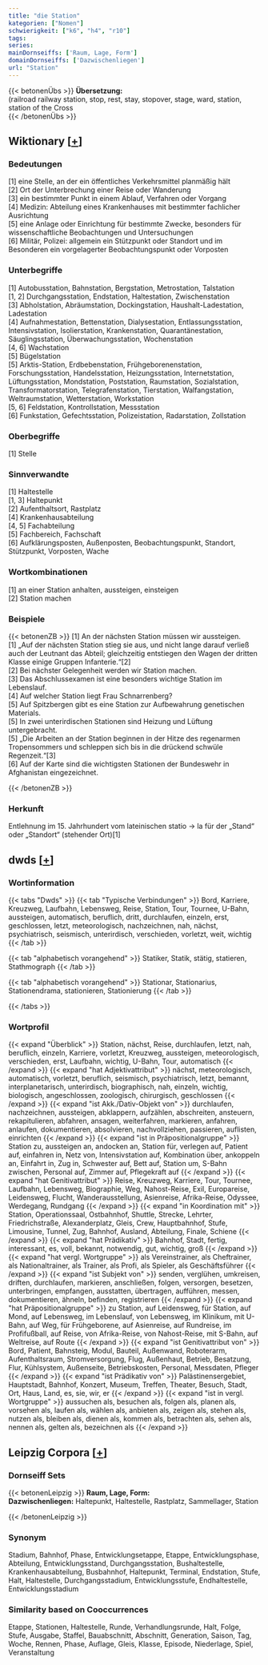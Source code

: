 ```yaml
---
title: "die Station"
kategorien: ["Nomen"]
schwierigkeit: ["k6", "h4", "r10"]
tags:
series:
mainDornseiffs: ['Raum, Lage, Form']
domainDornseiffs: ['Dazwischenliegen']
url: "Station"
---
```


{{< betonenÜbs >}}
**Übersetzung:**  
(railroad railway station, stop, rest, stay, stopover, stage, ward, station, station of the Cross  
{{< /betonenÜbs >}}

## Wiktionary [[+](https://de.wiktionary.org/wiki/Station)]

### Bedeutungen
[1] eine Stelle, an der ein öffentliches Verkehrsmittel planmäßig hält  
[2] Ort der Unterbrechung einer Reise oder Wanderung  
[3] ein bestimmter Punkt in einem Ablauf, Verfahren oder Vorgang  
[4] Medizin: Abteilung eines Krankenhauses mit bestimmter fachlicher Ausrichtung  
[5] eine Anlage oder Einrichtung für bestimmte Zwecke, besonders für wissenschaftliche Beobachtungen und Untersuchungen  
[6] Militär, Polizei: allgemein ein Stützpunkt oder Standort und im Besonderen ein vorgelagerter Beobachtungspunkt oder Vorposten  

### Unterbegriffe
[1] Autobusstation, Bahnstation, Bergstation, Metrostation, Talstation  
[1, 2] Durchgangsstation, Endstation, Haltestation, Zwischenstation  
[3] Abholstation, Abräumstation, Dockingstation, Haushalt-Ladestation, Ladestation  
[4] Aufnahmestation, Bettenstation, Dialysestation, Entlassungsstation, Intensivstation, Isolierstation, Krankenstation, Quarantänestation, Säuglingsstation, Überwachungsstation, Wochenstation  
[4, 6] Wachstation  
[5] Bügelstation  
[5] Arktis-Station, Erdbebenstation, Frühgeborenenstation, Forschungsstation, Handelsstation, Heizungsstation, Internetstation, Lüftungsstation, Mondstation, Poststation, Raumstation, Sozialstation, Transformatorstation, Telegrafenstation, Tierstation, Walfangstation, Weltraumstation, Wetterstation, Workstation  
[5, 6] Feldstation, Kontrollstation, Messstation  
[6] Funkstation, Gefechtsstation, Polizeistation, Radarstation, Zollstation  

### Oberbegriffe
[1] Stelle  

### Sinnverwandte
[1] Haltestelle  
[1, 3] Haltepunkt  
[2] Aufenthaltsort, Rastplatz  
[4] Krankenhausabteilung  
[4, 5] Fachabteilung  
[5] Fachbereich, Fachschaft  
[6] Aufklärungsposten, Außenposten, Beobachtungspunkt, Standort, Stützpunkt, Vorposten, Wache  

### Wortkombinationen
[1] an einer Station anhalten, aussteigen, einsteigen  
[2] Station machen  

### Beispiele
{{< betonenZB >}}
[1] An der nächsten Station müssen wir aussteigen.  
[1] „Auf der nächsten Station stieg sie aus, und nicht lange darauf verließ auch der Leutnant das Abteil; gleichzeitig entstiegen den Wagen der dritten Klasse einige Gruppen Infanterie.“[2]  
[2] Bei nächster Gelegenheit werden wir Station machen.  
[3] Das Abschlussexamen ist eine besonders wichtige Station im Lebenslauf.  
[4] Auf welcher Station liegt Frau Schnarrenberg?  
[5] Auf Spitzbergen gibt es eine Station zur Aufbewahrung genetischen Materials.  
[5] In zwei unterirdischen Stationen sind Heizung und Lüftung untergebracht.  
[5] „Die Arbeiten an der Station beginnen in der Hitze des regenarmen Tropensommers und schleppen sich bis in die drückend schwüle Regenzeit.“[3]  
[6] Auf der Karte sind die wichtigsten Stationen der Bundeswehr in Afghanistan eingezeichnet.  

{{< /betonenZB >}}
### Herkunft
Entlehnung im 15. Jahrhundert vom lateinischen statio → la für der „Stand“ oder „Standort“ (stehender Ort)[1]  



## dwds [[+](https://www.dwds.de/wb/Station)]

### Wortinformation
{{< tabs "Dwds" >}}
{{< tab "Typische Verbindungen" >}}
Bord, Karriere, Kreuzweg, Laufbahn, Lebensweg, Reise, Station, Tour, Tournee, U-Bahn, aussteigen, automatisch, beruflich, dritt, durchlaufen, einzeln, erst, geschlossen, letzt, meteorologisch, nachzeichnen, nah, nächst, psychiatrisch, seismisch, unterirdisch, verschieden, vorletzt, weit, wichtig
{{< /tab >}}

{{< tab "alphabetisch vorangehend" >}}
Statiker, Statik, stätig, statieren, Stathmograph
{{< /tab >}}

{{< tab "alphabetisch vorangehend" >}}
Stationar, Stationarius, Stationendrama, stationieren, Stationierung
{{< /tab >}}

{{< /tabs >}}

### Wortprofil
{{< expand "Überblick" >}} Station, nächst, Reise, durchlaufen, letzt, nah, beruflich, einzeln, Karriere, vorletzt, Kreuzweg, aussteigen, meteorologisch, verschieden, erst, Laufbahn, wichtig, U-Bahn, Tour, automatisch {{< /expand >}}
{{< expand "hat Adjektivattribut" >}} nächst, meteorologisch, automatisch, vorletzt, beruflich, seismisch, psychiatrisch, letzt, bemannt, interplanetarisch, unterirdisch, biographisch, nah, einzeln, wichtig, biologisch, angeschlossen, zoologisch, chirurgisch, geschlossen {{< /expand >}}
{{< expand "ist Akk./Dativ-Objekt von" >}} durchlaufen, nachzeichnen, aussteigen, abklappern, aufzählen, abschreiten, ansteuern, rekapitulieren, abfahren, ansagen, weiterfahren, markieren, anfahren, anlaufen, dokumentieren, absolvieren, nachvollziehen, passieren, auflisten, einrichten {{< /expand >}}
{{< expand "ist in Präpositionalgruppe" >}} Station zu, aussteigen an, andocken an, Station für, verlegen auf, Patient auf, einfahren in, Netz von, Intensivstation auf, Kombination über, ankoppeln an, Einfahrt in, Zug in, Schwester auf, Bett auf, Station um, S-Bahn zwischen, Personal auf, Zimmer auf, Pflegekraft auf {{< /expand >}}
{{< expand "hat Genitivattribut" >}} Reise, Kreuzweg, Karriere, Tour, Tournee, Laufbahn, Lebensweg, Biographie, Weg, Nahost-Reise, Exil, Europareise, Leidensweg, Flucht, Wanderausstellung, Asienreise, Afrika-Reise, Odyssee, Werdegang, Rundgang {{< /expand >}}
{{< expand "in Koordination mit" >}} Station, Operationssaal, Ostbahnhof, Shuttle, Strecke, Lehrter, Friedrichstraße, Alexanderplatz, Gleis, Crew, Hauptbahnhof, Stufe, Limousine, Tunnel, Zug, Bahnhof, Ausland, Abteilung, Finale, Schiene {{< /expand >}}
{{< expand "hat Prädikativ" >}} Bahnhof, Stadt, fertig, interessant, es, voll, bekannt, notwendig, gut, wichtig, groß {{< /expand >}}
{{< expand "hat vergl. Wortgruppe" >}} als Vereinstrainer, als Cheftrainer, als Nationaltrainer, als Trainer, als Profi, als Spieler, als Geschäftsführer {{< /expand >}}
{{< expand "ist Subjekt von" >}} senden, verglühen, umkreisen, driften, durchlaufen, markieren, anschließen, folgen, versorgen, besetzen, unterbringen, empfangen, ausstatten, übertragen, aufführen, messen, dokumentieren, ähneln, befinden, registrieren {{< /expand >}}
{{< expand "hat Präpositionalgruppe" >}} zu Station, auf Leidensweg, für Station, auf Mond, auf Lebensweg, im Lebenslauf, von Lebensweg, im Klinikum, mit U-Bahn, auf Weg, für Frühgeborene, auf Asienreise, auf Rundreise, im Profifußball, auf Reise, von Afrika-Reise, von Nahost-Reise, mit S-Bahn, auf Weltreise, auf Route {{< /expand >}}
{{< expand "ist Genitivattribut von" >}} Bord, Patient, Bahnsteig, Modul, Bauteil, Außenwand, Roboterarm, Aufenthaltsraum, Stromversorgung, Flug, Außenhaut, Betrieb, Besatzung, Flur, Kühlsystem, Außenseite, Betriebskosten, Personal, Messdaten, Pfleger {{< /expand >}}
{{< expand "ist Prädikativ von" >}} Palästinensergebiet, Hauptstadt, Bahnhof, Konzert, Museum, Treffen, Theater, Besuch, Stadt, Ort, Haus, Land, es, sie, wir, er {{< /expand >}}
{{< expand "ist in vergl. Wortgruppe" >}} aussuchen als, besuchen als, folgen als, planen als, vorsehen als, laufen als, wählen als, anbieten als, zeigen als, stehen als, nutzen als, bleiben als, dienen als, kommen als, betrachten als, sehen als, nennen als, gelten als, bezeichnen als {{< /expand >}}

## Leipzig Corpora [[+](https://corpora.uni-leipzig.de/en/res?word=Station&corpusId=deu_newscrawl-public_2018)]

### Dornseiff Sets
{{< betonenLeipzig >}}
**Raum, Lage, Form:**  
**Dazwischenliegen:** Haltepunkt, Haltestelle, Rastplatz, Sammellager, Station  

{{< /betonenLeipzig >}}

### Synonym
Stadium, Bahnhof, Phase, Entwicklungsetappe, Etappe, Entwicklungsphase, Abteilung, Entwicklungsstand, Durchgangsstation, Bushaltestelle, Krankenhausabteilung, Busbahnhof, Haltepunkt, Terminal, Endstation, Stufe, Halt, Haltestelle, Durchgangsstadium, Entwicklungsstufe, Endhaltestelle, Entwicklungsstadium


### Similarity based on Cooccurrences
Etappe, Stationen, Haltestelle, Runde, Verhandlungsrunde, Halt, Folge, Stufe, Ausgabe, Staffel, Bauabschnitt, Abschnitt, Generation, Saison, Tag, Woche, Rennen, Phase, Auflage, Gleis, Klasse, Episode, Niederlage, Spiel, Veranstaltung

